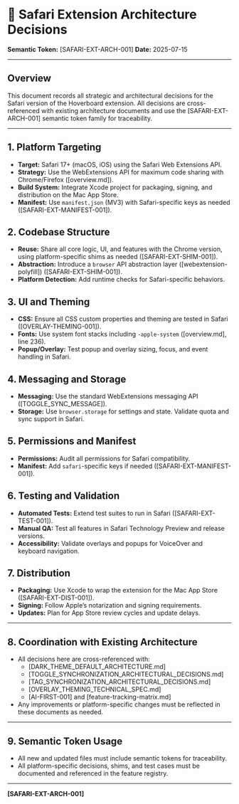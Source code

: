# 🦁 Safari Extension Architecture Decisions

**Semantic Token:** [SAFARI-EXT-ARCH-001]
**Date:** 2025-07-15

---

## Overview
This document records all strategic and architectural decisions for the Safari version of the Hoverboard extension. All decisions are cross-referenced with existing architecture documents and use the [SAFARI-EXT-ARCH-001] semantic token family for traceability.

---

## 1. Platform Targeting
- **Target:** Safari 17+ (macOS, iOS) using the Safari Web Extensions API.
- **Strategy:** Use the WebExtensions API for maximum code sharing with Chrome/Firefox ([overview.md]).
- **Build System:** Integrate Xcode project for packaging, signing, and distribution on the Mac App Store.
- **Manifest:** Use `manifest.json` (MV3) with Safari-specific keys as needed ([SAFARI-EXT-MANIFEST-001]).

## 2. Codebase Structure
- **Reuse:** Share all core logic, UI, and features with the Chrome version, using platform-specific shims as needed ([SAFARI-EXT-SHIM-001]).
- **Abstraction:** Introduce a `browser` API abstraction layer ([webextension-polyfill]) ([SAFARI-EXT-SHIM-001]).
- **Platform Detection:** Add runtime checks for Safari-specific behaviors.

## 3. UI and Theming
- **CSS:** Ensure all CSS custom properties and theming are tested in Safari ([OVERLAY-THEMING-001]).
- **Fonts:** Use system font stacks including `-apple-system` ([overview.md], line 236).
- **Popup/Overlay:** Test popup and overlay sizing, focus, and event handling in Safari.

## 4. Messaging and Storage
- **Messaging:** Use the standard WebExtensions messaging API ([TOGGLE_SYNC_MESSAGE]).
- **Storage:** Use `browser.storage` for settings and state. Validate quota and sync support in Safari.

## 5. Permissions and Manifest
- **Permissions:** Audit all permissions for Safari compatibility.
- **Manifest:** Add `safari`-specific keys if needed ([SAFARI-EXT-MANIFEST-001]).

## 6. Testing and Validation
- **Automated Tests:** Extend test suites to run in Safari ([SAFARI-EXT-TEST-001]).
- **Manual QA:** Test all features in Safari Technology Preview and release versions.
- **Accessibility:** Validate overlays and popups for VoiceOver and keyboard navigation.

## 7. Distribution
- **Packaging:** Use Xcode to wrap the extension for the Mac App Store ([SAFARI-EXT-DIST-001]).
- **Signing:** Follow Apple’s notarization and signing requirements.
- **Updates:** Plan for App Store review cycles and update delays.

---

## 8. Coordination with Existing Architecture
- All decisions here are cross-referenced with:
  - [DARK_THEME_DEFAULT_ARCHITECTURE.md]
  - [TOGGLE_SYNCHRONIZATION_ARCHITECTURAL_DECISIONS.md]
  - [TAG_SYNCHRONIZATION_ARCHITECTURAL_DECISIONS.md]
  - [OVERLAY_THEMING_TECHNICAL_SPEC.md]
  - [AI-FIRST-001] and [feature-tracking-matrix.md]
- Any improvements or platform-specific changes must be reflected in these documents as needed.

---

## 9. Semantic Token Usage
- All new and updated files must include semantic tokens for traceability.
- All platform-specific decisions, shims, and test cases must be documented and referenced in the feature registry.

---

**[SAFARI-EXT-ARCH-001]** 